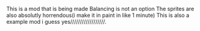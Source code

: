 This is a mod that is being made
Balancing is not an option
The sprites are also absolutly horrendous(i make it in paint in like 1 minute)
This is also a example mod i guess
yes//////////////////.